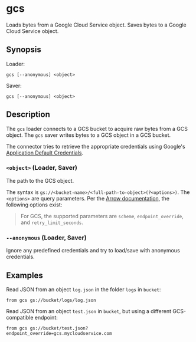# gcs

Loads bytes from a Google Cloud Service object. Saves bytes to a Google Cloud
Service object.

## Synopsis

Loader:

```
gcs [--anonymous] <object>
```

Saver:

```
gcs [--anonymous] <object>
```

## Description

The `gcs` loader connects to a GCS bucket to acquire raw bytes from a GCS
object. The `gcs` saver writes bytes to a GCS object in a GCS bucket.

The connector tries to retrieve the appropriate credentials using Google's
[Application Default Credentials](https://google.aip.dev/auth/4110).

### `<object>` (Loader, Saver)

The path to the GCS object.

The syntax is `gs://<bucket-name>/<full-path-to-object>(?<options>)`. The
`<options>` are query parameters. Per the [Arrow
documentation](https://arrow.apache.org/docs/r/articles/fs.html#connecting-directly-with-a-uri), the following options exist:

> For GCS, the supported parameters are `scheme`, `endpoint_override`, and
> `retry_limit_seconds`.

### `--anonymous` (Loader, Saver)

Ignore any predefined credentials and try to load/save with anonymous
credentials.

## Examples

Read JSON from an object `log.json` in the folder `logs` in `bucket`:

```
from gcs gs://bucket/logs/log.json
```

Read JSON from an object `test.json` in `bucket`, but using a different
GCS-compatible endpoint:

```
from gcs gs://bucket/test.json?endpoint_override=gcs.mycloudservice.com
```

